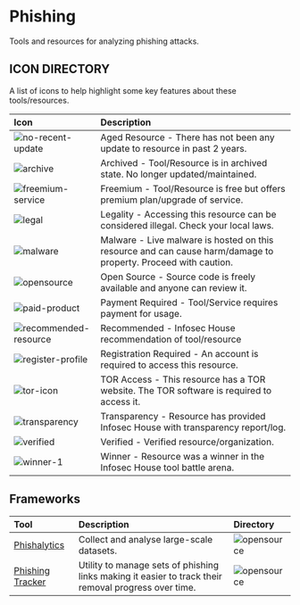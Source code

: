 # Phishing

Tools and resources for analyzing phishing attacks.

## ICON DIRECTORY

A list of icons to help highlight some key features about these tools/resources.

| Icon | Description |
| :--- | :--- |
| ![no-recent-update](https://raw.githubusercontent.com/InfosecHouse/InfosecHouse/main/icons/no-recent-update.png) | Aged Resource - There has not been any update to resource in past 2 years. |
| ![archive](https://raw.githubusercontent.com/InfosecHouse/InfosecHouse/main/icons/archive.png) | Archived - Tool/Resource is in archived state. No longer updated/maintained. |
| ![freemium-service](https://raw.githubusercontent.com/InfosecHouse/InfosecHouse/main/icons/freemium-service.png) | Freemium - Tool/Resource is free but offers premium plan/upgrade of service. |
| ![legal](https://raw.githubusercontent.com/InfosecHouse/InfosecHouse/main/icons/legal.png) | Legality - Accessing this resource can be considered illegal. Check your local laws. |
| ![malware](https://raw.githubusercontent.com/InfosecHouse/InfosecHouse/main/icons/malware.png) | Malware - Live malware is hosted on this resource and can cause harm/damage to property. Proceed with caution. |
| ![opensource](https://raw.githubusercontent.com/InfosecHouse/InfosecHouse/main/icons/opensource.png) | Open Source - Source code is freely available and anyone can review it. |
| ![paid-product](https://raw.githubusercontent.com/InfosecHouse/InfosecHouse/main/icons/paid-product.png) | Payment Required - Tool/Service requires payment for usage. |
| ![recommended-resource](https://raw.githubusercontent.com/InfosecHouse/InfosecHouse/main/icons/recommended-resource.png) | Recommended - Infosec House recommendation of tool/resource |
| ![register-profile](https://raw.githubusercontent.com/InfosecHouse/InfosecHouse/main/icons/register-profile.png) | Registration Required - An account is required to access this resource. |
| ![tor-icon](https://raw.githubusercontent.com/InfosecHouse/InfosecHouse/main/icons/tor-icon.png) | TOR Access - This resource has a TOR website. The TOR software is required to access it. |
| ![transparency](https://raw.githubusercontent.com/InfosecHouse/InfosecHouse/main/icons/transparency.png) | Transparency - Resource has provided Infosec House with transparency report/log. |
| ![verified](https://raw.githubusercontent.com/InfosecHouse/InfosecHouse/main/icons/verified.png) | Verified - Verified resource/organization. |
| ![winner-1](https://raw.githubusercontent.com/InfosecHouse/InfosecHouse/main/icons/winner.png) | Winner - Resource was a winner in the Infosec House tool battle arena. |

## Frameworks

| Tool | Description | Directory |
| :--- | :--- | :--- |
| [Phishalytics](https://github.com/sjbell/phishalytics) | Collect and analyse large-scale datasets. | ![opensource](https://raw.githubusercontent.com/InfosecHouse/InfosecHouse/main/icons/opensource.png) |
| [Phishing Tracker](https://github.com/ndejong/phishing-tracker) | Utility to manage sets of phishing links making it easier to track their removal progress over time. | ![opensource](https://raw.githubusercontent.com/InfosecHouse/InfosecHouse/main/icons/opensource.png) |

